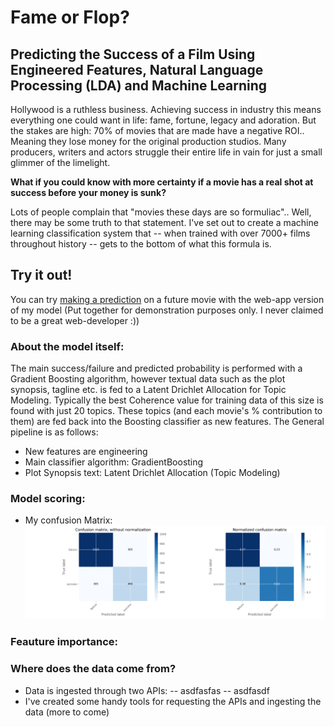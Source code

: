 # Fame or Flop? 
## Predicting the Success of a Film Using Engineered Features, Natural Language Processing (LDA) and Machine Learning

Hollywood is a ruthless business. Achieving success in industry this means everything one could want in life: fame, fortune, legacy and adoration. But the stakes are high: 
70% of movies that are made have a negative ROI.. Meaning they lose money for the original production studios. Many producers, writers and actors struggle their entire life in vain for just a small glimmer of the limelight.

**What if you could know with more certainty if a movie has a real shot at success before your money is sunk?**

Lots of people complain that "movies these days are so formuliac".. Well, there may be some truth to that statement. I've set out to create a machine learning classification system that -- when trained with over 7000+ films throughout history -- gets to the bottom of what this formula is.

## Try it out! 
You can try [making a prediction](http://54.159.9.172:8080/) on a future movie with the web-app version of my model 
(Put together for demonstration purposes only. I never claimed to be a great web-developer :))

### About the model itself:
The main success/failure and predicted probability is performed with a Gradient Boosting algorithm, however textual data such as the plot synopsis, tagline etc. is fed to a Latent Drichlet Allocation for Topic Modeling. Typically the best Coherence value for training data of this size is found with just 20 topics. These topics (and each movie's % contribution to them) are fed back into the Boosting classifier as new features. The General pipeline is as follows:
 - New features are engineering 
 - Main classifier algorithm: GradientBoosting
 - Plot Synopsis text: Latent Drichlet Allocation (Topic Modeling)


### Model scoring:

 - My confusion Matrix:
![image](images/cm.png)

### Feauture importance:

### Where does the data come from?
 - Data is ingested through two APIs:
    -- asdfasfas
    -- asdfasdf
 - I've created some handy tools for requesting the APIs and ingesting the data (more to come)
